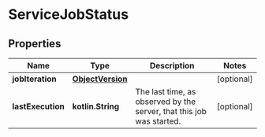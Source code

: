 # ServiceJobStatus

## Properties

| Name              | Type                                  | Description                                                          | Notes      |
|-------------------|---------------------------------------|----------------------------------------------------------------------|------------|
| **jobIteration**  | [**ObjectVersion**](ObjectVersion.md) |                                                                      | [optional] |
| **lastExecution** | **kotlin.String**                     | The last time, as observed by the server, that this job was started. | [optional] |



